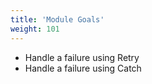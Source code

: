 ```yaml
---
title: 'Module Goals'
weight: 101
---
```


- Handle a failure using Retry
- Handle a failure using Catch